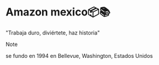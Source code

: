 <h1 align="left">Amazon mexico📦📚</h1>
"Trabaja duro, diviértete, haz historia"

>[!NOTE]
>se fundo en 1994 en Bellevue, Washington, Estados Unidos
